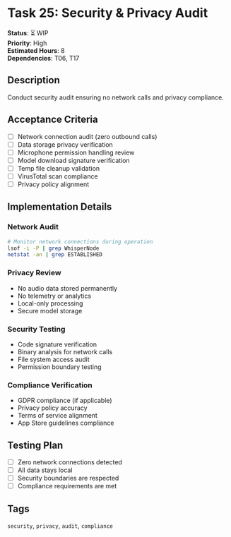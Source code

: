 # Task 25: Security & Privacy Audit

**Status**: ⏳ WIP  
**Priority**: High  
**Estimated Hours**: 8  
**Dependencies**: T06, T17  

## Description

Conduct security audit ensuring no network calls and privacy compliance.

## Acceptance Criteria

- [ ] Network connection audit (zero outbound calls)
- [ ] Data storage privacy verification
- [ ] Microphone permission handling review
- [ ] Model download signature verification
- [ ] Temp file cleanup validation
- [ ] VirusTotal scan compliance
- [ ] Privacy policy alignment

## Implementation Details

### Network Audit
```bash
# Monitor network connections during operation
lsof -i -P | grep WhisperNode
netstat -an | grep ESTABLISHED
```

### Privacy Review
- No audio data stored permanently
- No telemetry or analytics
- Local-only processing
- Secure model storage

### Security Testing
- Code signature verification
- Binary analysis for network calls
- File system access audit
- Permission boundary testing

### Compliance Verification
- GDPR compliance (if applicable)
- Privacy policy accuracy
- Terms of service alignment
- App Store guidelines compliance

## Testing Plan

- [ ] Zero network connections detected
- [ ] All data stays local
- [ ] Security boundaries are respected
- [ ] Compliance requirements are met

## Tags
`security`, `privacy`, `audit`, `compliance`